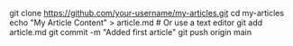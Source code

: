git clone https://github.com/your-username/my-articles.git
cd my-articles
echo "My Article Content" > article.md  # Or use a text editor
git add article.md
git commit -m "Added first article"
git push origin main
